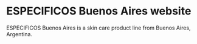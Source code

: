 # ESPECIFICOS Buenos Aires website
ESPECIFICOS Buenos Aires is a skin care product line from Buenos Aires, Argentina.
